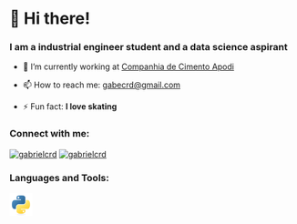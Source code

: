 # 👋 Hi there!
### I am a industrial engineer student and a data science aspirant

- 🔭 I’m currently working at [Companhia de Cimento Apodi](https://www.cimentoapodi.com.br)

- 📫 How to reach me: [gabecrd@gmail.com](mailto:gabecrd@gmail.com)

- ⚡ Fun fact: **I love skating**

### Connect with me:

<p align="left">
<a href="https://linkedin.com/" target="blank"><img align="center" src="https://img.icons8.com/color/48/000000/linkedin.png" alt="gabrielcrd" height="40" width="40" /></a>
<a href="https://instagram.com/gabecrd" target="blank"><img align="center" src="https://img.icons8.com/fluent/48/000000/instagram-new.png" alt="gabrielcrd" height="40" width="40" /></a>
</p>

### Languages and Tools:

<p align="left"> <a href="https://www.python.org" target="_blank"> <img src="https://raw.githubusercontent.com/devicons/devicon/master/icons/python/python-original.svg" alt="python" width="40" height="40"/> </a> <a href="https://scikit-learn.org/" target="_blank"> </a> </p>
